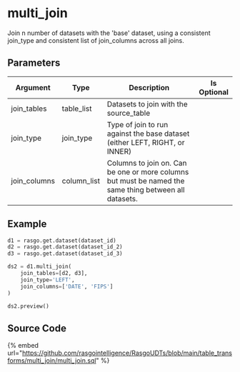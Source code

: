 

# multi_join

Join n number of datasets with the 'base' dataset, using a consistent join_type and consistent list of join_columns across all joins.


## Parameters

|   Argument   |    Type     |                                              Description                                              | Is Optional |
| ------------ | ----------- | ----------------------------------------------------------------------------------------------------- | ----------- |
| join_tables  | table_list  | Datasets to join with the source_table                                                                |             |
| join_type    | join_type   | Type of join to run against the base dataset (either LEFT, RIGHT, or INNER)                           |             |
| join_columns | column_list | Columns to join on. Can be one or more columns but must be named the same thing between all datasets. |             |


## Example

```python
d1 = rasgo.get.dataset(dataset_id)
d2 = rasgo.get.dataset(dataset_id_2)
d3 = rasgo.get.dataset(dataset_id_3)

ds2 = d1.multi_join(
    join_tables=[d2, d3],
    join_type='LEFT',
    join_columns=['DATE', 'FIPS']
)

ds2.preview()

```

## Source Code

{% embed url="https://github.com/rasgointelligence/RasgoUDTs/blob/main/table_transforms/multi_join/multi_join.sql" %}

